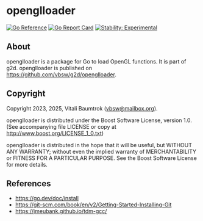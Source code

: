 # openglloader

[![Go Reference](https://pkg.go.dev/badge/github.com/vbsw/g2d/openglloader.svg)](https://pkg.go.dev/github.com/vbsw/g2d/openglloader) [![Go Report Card](https://goreportcard.com/badge/github.com/vbsw/g2d/openglloader)](https://goreportcard.com/report/github.com/vbsw/g2d/openglloader) [![Stability: Experimental](https://masterminds.github.io/stability/experimental.svg)](https://masterminds.github.io/stability/experimental.html)

## About
openglloader is a package for Go to load OpenGL functions. It is part of g2d. openglloader is published on <https://github.com/vbsw/g2d/openglloader>.

## Copyright
Copyright 2023, 2025, Vitali Baumtrok (vbsw@mailbox.org).

openglloader is distributed under the Boost Software License, version 1.0. (See accompanying file LICENSE or copy at http://www.boost.org/LICENSE_1_0.txt)

openglloader is distributed in the hope that it will be useful, but WITHOUT ANY WARRANTY; without even the implied warranty of MERCHANTABILITY or FITNESS FOR A PARTICULAR PURPOSE. See the Boost Software License for more details.

## References
- https://go.dev/doc/install
- https://git-scm.com/book/en/v2/Getting-Started-Installing-Git
- https://jmeubank.github.io/tdm-gcc/
